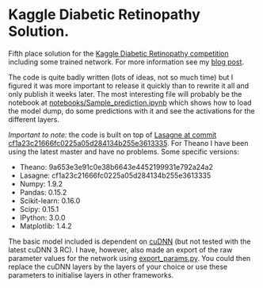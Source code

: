# Kaggle Diabetic Retinopathy Solution.
Fifth place solution for the [Kaggle Diabetic Retinopathy competition](https://www.kaggle.com/c/diabetic-retinopathy-detection/) including some trained network. For more information see my [blog post](https://defauw.ai/diabetic-retinopathy-detection).

The code is quite badly written (lots of ideas, not so much time) but I figured it was more important to release it quickly than to rewrite it all and only publish it weeks later. The most interesting file will probably be the notebook at 
[notebooks/Sample_prediction.ipynb](https://github.com/JeffreyDF/kaggle_diabetic_retinopathy/blob/master/notebooks/Sample_prediction.ipynb) which shows how to load the model dump, do some predictions with it and see the activations for the different layers.

_Important to note:_ the code is built on top of [Lasagne at commit cf1a23c21666fc0225a05d284134b255e3613335](https://github.com/Lasagne/Lasagne/tree/cf1a23c21666fc0225a05d284134b255e3613335). For Theano I have been using the latest master and have no problems. Some specific versions:

- Theano: 9a653e3e91c0e38b6643e4452199931e792a24a2
- Lasagne: cf1a23c21666fc0225a05d284134b255e3613335
- Numpy: 1.9.2
- Pandas: 0.15.2
- Scikit-learn: 0.16.0
- Scipy: 0.15.1
- IPython: 3.0.0
- Matplotlib: 1.4.2

The basic model included is dependent on [cuDNN](https://developer.nvidia.com/cudnn) (but not tested with the latest cuDNN 3 RC). I have, however, also made an export of the raw parameter values for the network using [export_params.py](https://github.com/JeffreyDF/kaggle_diabetic_retinopathy/blob/master/export_params.py). You could then replace the cuDNN layers by the layers of your choice or use these parameters to initialise layers in other frameworks.
